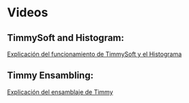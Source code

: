 # Videos

## TimmySoft and Histogram:

[Explicación del funcionamiento de TimmySoft y el Histograma](https://github.com/user/repo/blob/branch/other_file.md)

## Timmy Ensambling:

[Explicación del ensamblaje de Timmy](https://github.com/user/repo/blob/branch/other_file.md)
